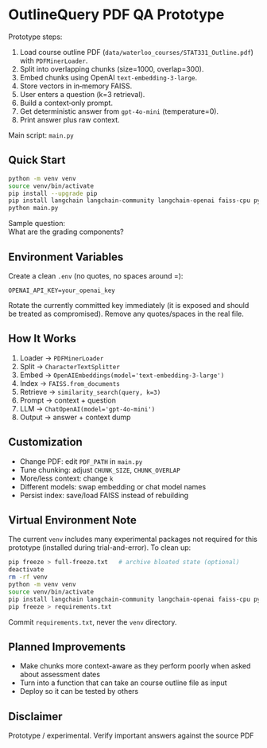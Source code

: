# OutlineQuery PDF QA Prototype

Prototype steps:
1. Load course outline PDF (`data/waterloo_courses/STAT331_Outline.pdf`) with `PDFMinerLoader`.
2. Split into overlapping chunks (size=1000, overlap=300).
3. Embed chunks using OpenAI `text-embedding-3-large`.
4. Store vectors in in‑memory FAISS.
5. User enters a question (k=3 retrieval).
6. Build a context‑only prompt.
7. Get deterministic answer from `gpt-4o-mini` (temperature=0).
8. Print answer plus raw context.

Main script: `main.py`

## Quick Start

```bash
python -m venv venv
source venv/bin/activate
pip install --upgrade pip
pip install langchain langchain-community langchain-openai faiss-cpu python-dotenv
python main.py
```

Sample question:  
What are the grading components?

## Environment Variables

Create a clean `.env` (no quotes, no spaces around =):

```
OPENAI_API_KEY=your_openai_key
```

Rotate the currently committed key immediately (it is exposed and should be treated as compromised). Remove any quotes/spaces in the real file.

## How It Works

1. Loader -> `PDFMinerLoader`
2. Split -> `CharacterTextSplitter`
3. Embed -> `OpenAIEmbeddings(model='text-embedding-3-large')`
4. Index -> `FAISS.from_documents`
5. Retrieve -> `similarity_search(query, k=3)`
6. Prompt -> context + question
7. LLM -> `ChatOpenAI(model='gpt-4o-mini')`
8. Output -> answer + context dump

## Customization

- Change PDF: edit `PDF_PATH` in `main.py`
- Tune chunking: adjust `CHUNK_SIZE`, `CHUNK_OVERLAP`
- More/less context: change `k`
- Different models: swap embedding or chat model names
- Persist index: save/load FAISS instead of rebuilding

## Virtual Environment Note

The current `venv` includes many experimental packages not required for this prototype (installed during trial-and-error). To clean up:

```bash
pip freeze > full-freeze.txt   # archive bloated state (optional)
deactivate
rm -rf venv
python -m venv venv
source venv/bin/activate
pip install langchain langchain-community langchain-openai faiss-cpu python-dotenv
pip freeze > requirements.txt
```

Commit `requirements.txt`, never the `venv` directory.

## Planned Improvements

- Make chunks more context-aware as they perform poorly when asked about assessment dates
- Turn into a function that can take an course outline file as input
- Deploy so it can be tested by others

## Disclaimer

Prototype / experimental. Verify important answers against the source PDF